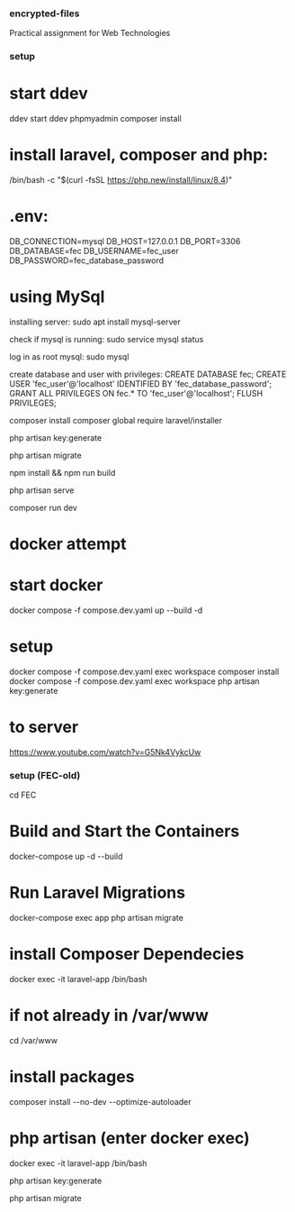 ### encrypted-files
Practical assignment for Web Technologies

### setup

# start ddev
ddev start
ddev phpmyadmin
composer install















# install laravel, composer and php:

/bin/bash -c "$(curl -fsSL https://php.new/install/linux/8.4)"

# .env:
DB_CONNECTION=mysql
DB_HOST=127.0.0.1
DB_PORT=3306
DB_DATABASE=fec
DB_USERNAME=fec_user
DB_PASSWORD=fec_database_password


# using MySql
installing server:
sudo apt install mysql-server

check if mysql is running:
sudo service mysql status

log in as root mysql:
sudo mysql

create database and user with privileges:
CREATE DATABASE fec;
CREATE USER 'fec_user'@'localhost' IDENTIFIED BY 'fec_database_password';
GRANT ALL PRIVILEGES ON fec.* TO 'fec_user'@'localhost';
FLUSH PRIVILEGES;


composer install
composer global require laravel/installer

php artisan key:generate

php artisan migrate


npm install && npm run build


php artisan serve

composer run dev

















# docker attempt

# start docker
docker compose -f compose.dev.yaml up --build -d

# setup
docker compose -f compose.dev.yaml exec workspace composer install
docker compose -f compose.dev.yaml exec workspace php artisan key:generate






# to server
https://www.youtube.com/watch?v=G5Nk4VykcUw





### setup (FEC-old)

cd FEC

# Build and Start the Containers

docker-compose up -d --build

# Run Laravel Migrations

docker-compose exec app php artisan migrate


# install Composer Dependecies

docker exec -it laravel-app /bin/bash

# if not already in /var/www

cd /var/www

# install packages

composer install --no-dev --optimize-autoloader

# php artisan (enter docker exec)

docker exec -it laravel-app /bin/bash


php artisan key:generate

php artisan migrate




